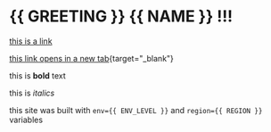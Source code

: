---
---

# {{ GREETING }} {{ NAME }} !!!

[this is a link](https://github.com/ntno/mkdocs-demo)  

[this link opens in a new tab](https://github.com/ntno/mkdocs-demo){target="_blank"}

this is **bold** text

this is _italics_

this site was built with `env={{ ENV_LEVEL }}` and `region={{ REGION }}` variables